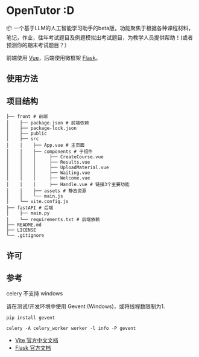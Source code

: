 # OpenTutor :D

📦 一个基于LLM的人工智能学习助手的beta版，功能聚焦于根据各种课程材料，笔记，作业，往年考试题目及例题模拟出考试题目，为教学人员提供帮助！(或者预测你的期末考试题目？）

前端使用 [Vue](https://github.com/vuejs/vue)，后端使用微框架 [Flask](https://github.com/pallets/flask)。

## 使用方法



## 项目结构

```
├── front # 前端
│    ├── package.json # 前端依赖
│    ├── package-lock.json
│    ├── public
│    ├── src
│    │    ├── App.vue # 主页面
│    │    ├── components # 子组件
│    │	  │		├── CreateCourse.vue
│    │	  │		├── Results.vue
│    │	  │		├── UploadMaterial.vue
│    │	  │		├── Waiting.vue
│    │	  │		├── Welcome.vue
│    │	  │		├── Handle.vue # 链接3个主要功能
│    │    ├── assets # 静态资源
│    │    └── main.js
│    └── vite.config.js
├── fastAPI # 后端
│    ├── main.py
│    └── requirements.txt # 后端依赖
├── README.md
├── LICENSE
└── .gitignore
```

## 许可


## 参考

celery 不支持 windows 

请在测试/开发环境中使用 Gevent (Windows)，或将线程数限制为1.
```angular2html
pip install gevent

celery -A celery_worker worker -l info -P gevent
```

- [Vite 官方中文文档](https://cn.vitejs.dev/guide/why.html)
- [Flask 官方文档](https://flask.palletsprojects.com/en/1.1.x/)
